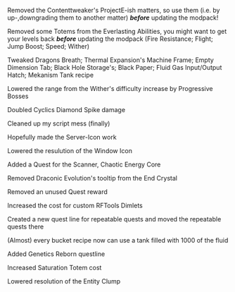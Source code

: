 
Removed the Contenttweaker's ProjectE-ish matters, so use them (i.e. by up-,downgrading them to another matter) ___before___ updating the modpack!

Removed some Totems from the Everlasting Abilities, you might want to get your levels back ___before___ updating the modpack (Fire Resistance; Flight; Jump Boost; Speed; Wither)

Tweaked Dragons Breath; Thermal Expansion's Machine Frame; Empty Dimension Tab; Black Hole Storage's; Black Paper; Fluid Gas Input/Output Hatch; Mekanism Tank recipe

Lowered the range from the Wither's difficulty increase by Progressive Bosses

Doubled Cyclics Diamond Spike damage

Cleaned up my script mess (finally)

Hopefully made the Server-Icon work

Lowered the resulution of the Window Icon

Added a Quest for the Scanner, Chaotic Energy Core

Removed Draconic Evolution's tooltip from the End Crystal

Removed an unused Quest reward

Increased the cost for custom RFTools Dimlets

Created a new quest line for repeatable quests and moved the repeatable quests there

(Almost) every bucket recipe now can use a tank filled with 1000 of the fluid

Added Genetics Reborn questline

Increased Saturation Totem cost

Lowered resolution of the Entity Clump
